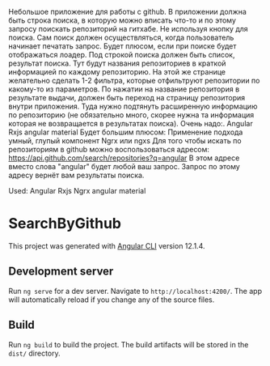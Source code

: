 Небольшое приложение для работы с github.
В приложении должна быть строка поиска, в которую можно вписать что-то  и по этому запросу поискать репозиторий на гитхабе.
Не используя кнопку для поиска. Сам поиск должен осуществляться, когда пользователь начинает печатать запрос. Будет плюсом, если при поиске будет отображаться лоадер.
Под строкой поиска должен быть список, результат поиска. Тут будут названия репозиториев в краткой информацией по каждому репозиторию. На этой же странице желательно сделать 1-2 фильтра, которые отфильтруют репозитории по какому-то из параметров.
По нажатии на название репозитория в результате выдачи, должен быть переход на страницу репозитория внутри приложения. Туда нужно подтянуть расширенную информацию по репозиторию (не обязательно много, скорее нужна та информация которая не возвращается в результатах поиска). 
Очень надо:.
Angular
Rxjs
angular material
Будет большим плюсом:
Применение подхода умный, глупый компонент 
Ngrx или ngxs
Для того чтобы искать по репозиториям в github можно воспользоваться адресом:
https://api.github.com/search/repositories?q=angular
В этом адресе вместо слова "angular" будет любой ваш запрос. Запрос по этому адресу вернёт вам результаты поиска. 

Used:
Angular
Rxjs
Ngrx
angular material

# SearchByGithub

This project was generated with [Angular CLI](https://github.com/angular/angular-cli) version 12.1.4.

## Development server

Run `ng serve` for a dev server. Navigate to `http://localhost:4200/`. The app will automatically reload if you change any of the source files.

## Build

Run `ng build` to build the project. The build artifacts will be stored in the `dist/` directory.
